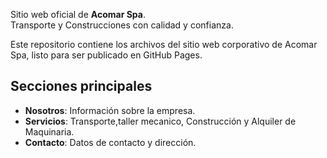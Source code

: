 
Sitio web oficial de **Acomar Spa**.  
Transporte y Construcciones con calidad y confianza.

Este repositorio contiene los archivos del sitio web corporativo de Acomar Spa, listo para ser publicado en GitHub Pages.

## Secciones principales
- **Nosotros**: Información sobre la empresa.
- **Servicios**: Transporte,taller mecanico, Construcción y Alquiler de Maquinaria.
- **Contacto**: Datos de contacto y dirección.
